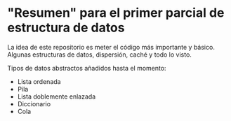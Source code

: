 # "Resumen" para el primer parcial de estructura de datos
La idea de este repositorio es meter el código más importante y básico. Algunas estructuras de datos, dispersión, caché
y todo lo visto.

Tipos de datos abstractos añadidos hasta el momento:
- Lista ordenada
- Pila
- Lista doblemente enlazada
- Diccionario
- Cola